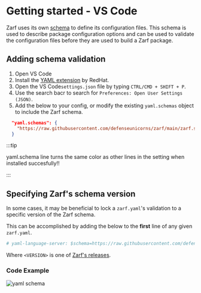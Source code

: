 # Getting started - VS Code

Zarf uses its own [schema](https://github.com/defenseunicorns/zarf/blob/main/zarf.schema.json) to define its configuration files. This schema is used to describe package configuration options and can be used to validate the configuration files before they are used to build a Zarf package.

## Adding schema validation

1. Open VS Code
2. Install the [YAML extension](https://marketplace.visualstudio.com/items?itemName=redhat.vscode-yaml) by RedHat.
3. Open the VS Code`settings.json` file by typing `CTRL/CMD + SHIFT + P`. 
4. Use the search bacr to search for `Preferences: Open User Settings (JSON)`.
5. Add the below to your config, or modify the existing `yaml.schemas` object to include the Zarf schema.

```json
  "yaml.schemas": {
    "https://raw.githubusercontent.com/defenseunicorns/zarf/main/zarf.schema.json": "zarf.yaml"
  }
```
:::tip

yaml.schema line turns the same color as other lines in the setting when installed succesfully!!

:::

## Specifying Zarf's schema version

In some cases, it may be beneficial to lock a `zarf.yaml`'s validation to a specific version of the Zarf schema.

This can be accomplished by adding the below to the **first** line of any given `zarf.yaml`.

```yaml
# yaml-language-server: $schema=https://raw.githubusercontent.com/defenseunicorns/zarf/<VERSION>/zarf.schema.json
```

Where `<VERSION>` is one of [Zarf's releases](https://github.com/defenseunicorns/zarf/releases).

### Code Example 

![yaml schema](https://user-images.githubusercontent.com/92826525/226490465-1e6a56f7-41c4-45bf-923b-5242fa4ab64e.png)
